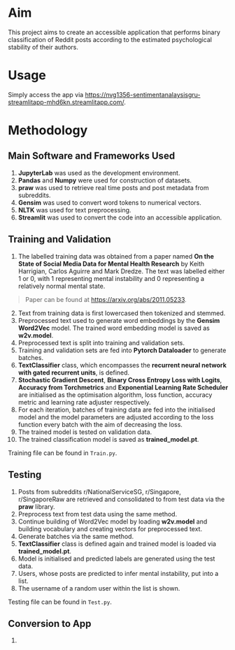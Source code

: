 # Aim
This project aims to create an accessible application that performs binary classification of Reddit posts according to the estimated psychological stability of their authors.

# Usage
Simply access the app via https://nvg1356-sentimentanalaysisgru-streamlitapp-mhd6kn.streamlitapp.com/. 

# Methodology
## Main Software and Frameworks Used
1. **JupyterLab** was used as the development environment.
2. **Pandas** and **Numpy** were used for construction of datasets.
3. **praw** was used to retrieve real time posts and post metadata from subreddits.
4. **Gensim** was used to convert word tokens to numerical vectors.
5. **NLTK** was used for text preprocessing.
6. **Streamlit** was used to convert the code into an accessible application. 

## Training and Validation
1.  The labelled training data was obtained from a paper named **On the State of Social Media Data for Mental Health Research** by Keith Harrigian, Carlos Aguirre and Mark Dredze. The text was labelled either 1 or 0, with 1 representing mental instability and 0 representing a relatively normal mental state.  
> Paper can be found at https://arxiv.org/abs/2011.05233. 
2.  Text from training data is first lowercased then tokenized and stemmed.
3.  Preprocessed text used to generate word embeddings by the **Gensim Word2Vec** model. The trained word embedding model is saved as **w2v.model**.
4. Preprocessed text is split into training and validation sets.
5. Training and validation sets are fed into **Pytorch Dataloader** to generate batches.
6. **TextClassifier** class, which encompasses the **recurrent neural network with gated recurrent units**, is defined.
7. **Stochastic Gradient Descent**, **Binary Cross Entropy Loss with Logits**, **Accuracy from Torchmetrics** and **Exponential Learning Rate Scheduler** are initialised as the optimisation algorithm, loss function, accuracy metric and learning rate adjuster respectively.
8. For each iteration, batches of training data are fed into the initialised model and the model parameters are adjusted according to the loss function every batch with the aim of decreasing the loss. 
9. The trained model is tested on validation data. 
10. The trained classification model is saved as **trained_model.pt**.

Training file can be found in `Train.py`.

## Testing

1. Posts from subreddits r/NationalServiceSG, r/Singapore, r/SingaporeRaw are retrieved and consolidated to from test data via the **praw** library.
2. Preprocess text from test data using the same method.
3. Continue building of Word2Vec model by loading **w2v.model** and building vocabulary and creating vectors for preprocessed text.
4. Generate batches via the same method.
5. **TextClassifier** class is defined again and trained model is loaded via **trained_model.pt**.
6. Model is initialised and predicted labels are generated using the test data.
7. Users, whose posts are predicted to infer mental instability, put into a list.
8. The username of a random user within the list is shown. 

Testing file can be found in `Test.py`.

## Conversion to App
1.  


